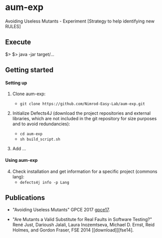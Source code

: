 # aum-exp
Avoiding Useless Mutants - Experiment [Strategy to help identifying new RULES] 

## Execute
$> 
$> java -jar target/...


Getting started
----------------
#### Setting up 
1. Clone aum-exp:
    - `git clone https://github.com/Nimrod-Easy-Lab/aum-exp.git`

2. Initialize Defects4J (download the project repositories and external libraries, which are not included in the git repository for size purposes and to avoid redundancies):
    - `cd aum-exp`
    - `sh build_script.sh`

3. Add ...

#### Using aum-exp
4. Check installation and get information for a specific project (commons lang):
    - `defects4j info -p Lang`

Publications
------------------
* "Avoiding Useless Mutants"
    GPCE 2017 [gpce17].

* "Are Mutants a Valid Substitute for Real Faults in Software Testing?"
    René Just, Darioush Jalali, Laura Inozemtseva, Michael D. Ernst, Reid Holmes, and Gordon Fraser,
    FSE 2014 [[download]][fse14].

[gpce17]: https://doi.org/10.1145/3170492.3136053